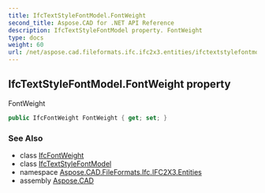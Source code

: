 ```yaml
---
title: IfcTextStyleFontModel.FontWeight
second_title: Aspose.CAD for .NET API Reference
description: IfcTextStyleFontModel property. FontWeight
type: docs
weight: 60
url: /net/aspose.cad.fileformats.ifc.ifc2x3.entities/ifctextstylefontmodel/fontweight/
---
```

## IfcTextStyleFontModel.FontWeight property

FontWeight

```csharp
public IfcFontWeight FontWeight { get; set; }
```

### See Also

* class [IfcFontWeight](../../../aspose.cad.fileformats.ifc.ifc2x3.types/ifcfontweight/)
* class [IfcTextStyleFontModel](../)
* namespace [Aspose.CAD.FileFormats.Ifc.IFC2X3.Entities](../../ifctextstylefontmodel/)
* assembly [Aspose.CAD](../../../)


